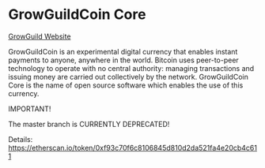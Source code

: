 # GrowGuildCoin Core 
[GrowGuild Website](https://growguildcoin.com)

GrowGuildCoin is an experimental digital currency that enables instant payments to anyone, anywhere in the world. Bitcoin uses peer-to-peer technology to operate with no central authority: managing transactions and issuing money are carried out collectively by the network. GrowGuildCoin Core is the name of open source software which enables the use of this currency.

IMPORTANT!

The master branch is CURRENTLY DEPRECATED!

Details: https://etherscan.io/token/0xf93c70f6c8106845d810d2da521fa4e20cb4c611
